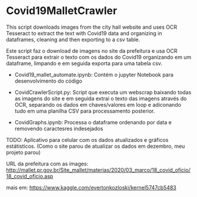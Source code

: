 # Covid19MalletCrawler

This script downloads images from the city hall website and uses OCR Tesseract to extract the text with Covid19 data and organizing in  dataframes, cleaning and then exporting to a csv table.

Este script faz o download de imagens no site da prefeitura e usa OCR Tesseract para extrair o texto com os dados do Covid19 organizando em um dataframe, limpando e em seguida exporta para uma  tabela csv.


* Covid19_mallet_automate.ipynb:
Contém o jupyter Notebook para desenvolvimento do código
* CovidCrawlerScript.py:
Script que executa um webscrap baixando todas as imagens do site e em seguida extrai o texto das imagens através do OCR, separando os dados em chaves/valores em loop e  adiconando tudo em uma planilha CSV para processamento posterior.

* CovidGraphs.ipynb:
Processa o dataframe ordenando por data e removendo caractesres indesejados

TODO: Aplicativo para celular com os dados atualizados e gráficos estátisticos.
(Como o site parou de atualizar os dados em dezembro, meu  projeto parou)

URL da prefeitura com as images: http://mallet.pr.gov.br/Site_mallet/materias/2020/03_marco/18_covid_oficio/18_covid_oficio.asp

mais em:
https://www.kaggle.com/evertonkozloski/kernel5747cb5483
